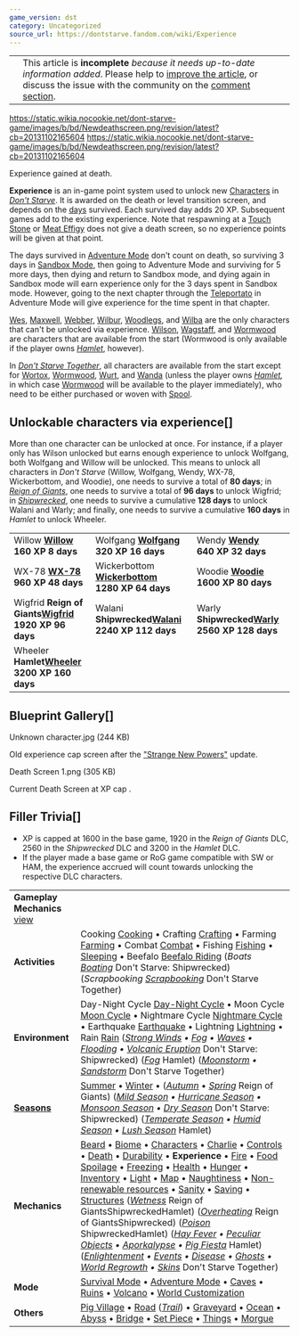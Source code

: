 ```yaml
---
game_version: dst
category: Uncategorized
source_url: https://dontstarve.fandom.com/wiki/Experience
---
```


|  |  |
| --- | --- |
|  | This article is **incomplete** *because it needs up-to-date information added*. Please help to [improve the article](https://dontstarve.fandom.com/wiki/Experience?action=edit), or discuss the issue with the community on the [comment section](#WikiaArticleComments). |

 https://static.wikia.nocookie.net/dont-starve-game/images/b/bd/Newdeathscreen.png/revision/latest?cb=20131102165604 https://static.wikia.nocookie.net/dont-starve-game/images/b/bd/Newdeathscreen.png/revision/latest?cb=20131102165604 

Experience gained at death.

 

**Experience** is an in-game point system used to unlock new [Characters](/wiki/Characters "Characters") in *[Don't Starve](/wiki/Don%27t_Starve "Don't Starve")*. It is awarded on the death or level transition screen, and depends on the [days](/wiki/Day "Day") survived. Each survived day adds 20 XP. Subsequent games add to the existing experience. Note that respawning at a [Touch Stone](/wiki/Touch_Stone "Touch Stone") or [Meat Effigy](/wiki/Meat_Effigy "Meat Effigy") does not give a death screen, so no experience points will be given at that point.

The days survived in [Adventure Mode](/wiki/Adventure_Mode "Adventure Mode") don't count on death, so surviving 3 days in [Sandbox Mode](/wiki/Sandbox_Mode "Sandbox Mode"), then going to Adventure Mode and surviving for 5 more days, then dying and return to Sandbox mode, and dying again in Sandbox mode will earn experience only for the 3 days spent in Sandbox mode. However, going to the next chapter through the [Teleportato](/wiki/Teleportato "Teleportato") in Adventure Mode will give experience for the time spent in that chapter.

[Wes](/wiki/Wes "Wes"), [Maxwell](/wiki/Maxwell_(character) "Maxwell (character)"), [Webber](/wiki/Webber "Webber"), [Wilbur](/wiki/Wilbur "Wilbur"), [Woodlegs](/wiki/Woodlegs "Woodlegs"), and [Wilba](/wiki/Wilba "Wilba") are the only characters that can't be unlocked via experience. [Wilson](/wiki/Wilson "Wilson"), [Wagstaff](/wiki/Wagstaff "Wagstaff"), and [Wormwood](/wiki/Wormwood "Wormwood") are characters that are available from the start (Wormwood is only available if the player owns *[Hamlet](/wiki/Hamlet "Hamlet")*, however).

In *[Don't Starve Together](/wiki/Don%27t_Starve_Together "Don't Starve Together")*, all characters are available from the start except for [Wortox](/wiki/Wortox "Wortox"), [Wormwood](/wiki/Wormwood "Wormwood"), [Wurt](/wiki/Wurt "Wurt"), and [Wanda](/wiki/Wanda "Wanda") (unless the player owns *[Hamlet](/wiki/Hamlet "Hamlet"),* in which case [Wormwood](/wiki/Wormwood "Wormwood") will be available to the player immediately), who need to be either purchased or woven with [Spool](/wiki/Spools "Spools").

## Unlockable characters via experience[]

More than one character can be unlocked at once. For instance, if a player only has Wilson unlocked but earns enough experience to unlock Wolfgang, both Wolfgang and Willow will be unlocked. This means to unlock all characters in *Don't Starve* (Willow, Wolfgang, Wendy, WX-78, Wickerbottom, and Woodie), one needs to survive a total of **80 days**; in *[Reign of Giants](/wiki/Reign_of_Giants "Reign of Giants")*, one needs to survive a total of **96 days** to unlock Wigfrid; in *[Shipwrecked](/wiki/Shipwrecked "Shipwrecked")*, one needs to survive a cumulative **128 days** to unlock Walani and Warly; and finally, one needs to survive a cumulative **160 days** in *Hamlet* to unlock Wheeler.

|  |  |  |
| --- | --- | --- |
| Willow  **[Willow](/wiki/Willow "Willow") 160 XP 8 days** | Wolfgang  **[Wolfgang](/wiki/Wolfgang "Wolfgang") 320 XP 16 days** | Wendy  **[Wendy](/wiki/Wendy "Wendy") 640 XP 32 days** |
| WX-78  **[WX-78](/wiki/WX-78 "WX-78") 960 XP 48 days** | Wickerbottom  **[Wickerbottom](/wiki/Wickerbottom "Wickerbottom") 1280 XP 64 days** | Woodie  **[Woodie](/wiki/Woodie "Woodie") 1600 XP 80 days** |
| Wigfrid  **Reign of Giants[Wigfrid](/wiki/Wigfrid "Wigfrid")  1920 XP 96 days** | Walani  **Shipwrecked[Walani](/wiki/Walani "Walani")  2240 XP 112 days** | Warly  **Shipwrecked[Warly](/wiki/Warly "Warly")  2560 XP 128 days** |
| Wheeler  **Hamlet[Wheeler](/wiki/Wheeler "Wheeler") 3200 XP 160 days** |

## Blueprint Gallery[]

Unknown character.jpg (244 KB)

Old experience cap screen after the ["Strange New Powers"](/wiki/New_Features#July_2.2C_2013_-_Strange_New_Powers "New Features") update.

Death Screen 1.png (305 KB)

Current Death Screen at XP cap .

## Filler Trivia[]

* XP is capped at 1600 in the base game, 1920 in the *Reign of Giants* DLC, 2560 in the *Shipwrecked* DLC and 3200 in the *Hamlet* DLC.
* If the player made a base game or RoG game compatible with SW or HAM, the experience accrued will count towards unlocking the respective DLC characters.

|  |  |
| --- | --- |
| **Gameplay Mechanics** [view](/wiki/Template:Gameplay "Template:Gameplay") | |
| **Activities** | Cooking [Cooking](/wiki/Cooking "Cooking") • Crafting [Crafting](/wiki/Crafting "Crafting") • Farming [Farming](/wiki/Farming "Farming") • Combat [Combat](/wiki/Combat "Combat") • Fishing [Fishing](/wiki/Fishing "Fishing") • [Sleeping](/wiki/Sleeping "Sleeping") • Beefalo [Beefalo Riding](/wiki/Beefalo "Beefalo")  (*Boats [Boating](/wiki/Boats "Boats")* Don't Starve: Shipwrecked) (*Scrapbooking [Scrapbooking](/wiki/Scrapbooking "Scrapbooking")* Don't Starve Together) |
| **Environment** | Day-Night Cycle [Day-Night Cycle](/wiki/Day-Night_Cycle "Day-Night Cycle") • Moon Cycle [Moon Cycle](/wiki/Moon_Cycle "Moon Cycle") • Nightmare Cycle [Nightmare Cycle](/wiki/Nightmare_Cycle "Nightmare Cycle") • Earthquake [Earthquake](/wiki/Earthquake "Earthquake") • Lightning [Lightning](/wiki/Lightning "Lightning") • Rain [Rain](/wiki/Rain "Rain")  (*[Strong Winds](/wiki/Strong_Winds "Strong Winds") • [Fog](/wiki/Fog "Fog") • [Waves](/wiki/Waves "Waves") • [Flooding](/wiki/Flooding "Flooding") • [Volcanic Eruption](/wiki/Volcano/Object#Eruptions "Volcano/Object")* Don't Starve: Shipwrecked) (*[Fog](/wiki/Fog#Hamlet "Fog")* Hamlet) (*[Moonstorm](/wiki/Moonstorm "Moonstorm") • [Sandstorm](/wiki/Sandstorm "Sandstorm")* Don't Starve Together) |
| **[Seasons](/wiki/Seasons "Seasons")** | [Summer](/wiki/Seasons/Summer "Seasons/Summer") • [Winter](/wiki/Seasons/Winter "Seasons/Winter") • (*[Autumn](/wiki/Seasons/Autumn "Seasons/Autumn")* • *[Spring](/wiki/Seasons/Spring "Seasons/Spring")* Reign of Giants)  (*[Mild Season](/wiki/Seasons/Mild "Seasons/Mild") • [Hurricane Season](/wiki/Seasons/Hurricane "Seasons/Hurricane") • [Monsoon Season](/wiki/Seasons/Monsoon "Seasons/Monsoon") • [Dry Season](/wiki/Seasons/Dry "Seasons/Dry")* Don't Starve: Shipwrecked) (*[Temperate Season](/wiki/Seasons/Temperate "Seasons/Temperate") • [Humid Season](/wiki/Seasons/Humid "Seasons/Humid") • [Lush Season](/wiki/Seasons/Lush "Seasons/Lush")* Hamlet) |
| **Mechanics** | [Beard](/wiki/Beard "Beard") • [Biome](/wiki/Biome "Biome") • [Characters](/wiki/Characters "Characters") • [Charlie](/wiki/Charlie_(Night_Monster) "Charlie (Night Monster)") • [Controls](/wiki/Controls "Controls") • [Death](/wiki/Death "Death") • [Durability](/wiki/Durability "Durability") • **Experience** • [Fire](/wiki/Fire "Fire") • [Food Spoilage](/wiki/Food#Food_Spoilage "Food") • [Freezing](/wiki/Freezing "Freezing") • [Health](/wiki/Health "Health") • [Hunger](/wiki/Hunger "Hunger") • [Inventory](/wiki/Inventory "Inventory") • [Light](/wiki/Light "Light") • [Map](/wiki/Map "Map") • [Naughtiness](/wiki/Krampus#Naughtiness "Krampus") • [Non-renewable resources](/wiki/Non-renewable_resources "Non-renewable resources") • [Sanity](/wiki/Sanity "Sanity") • [Saving](/wiki/Saving "Saving") • [Structures](/wiki/Structures "Structures")  (*[Wetness](/wiki/Wetness "Wetness")* Reign of GiantsShipwreckedHamlet) (*[Overheating](/wiki/Overheating "Overheating")* Reign of GiantsShipwrecked) (*[Poison](/wiki/Poison "Poison")* ShipwreckedHamlet) (*[Hay Fever](/wiki/Hay_Fever "Hay Fever") • [Peculiar Objects](/wiki/Peculiar_Objects "Peculiar Objects") • [Aporkalypse](/wiki/Aporkalypse "Aporkalypse") • [Pig Fiesta](/wiki/Pig_Fiesta "Pig Fiesta")* Hamlet) (*[Enlightenment](/wiki/Enlightenment "Enlightenment") • [Events](/wiki/Category:Events "Category:Events") • [Disease](/wiki/Disease "Disease") • [Ghosts](/wiki/Ghost_Characters "Ghost Characters") • [World Regrowth](/wiki/Regrowth "Regrowth") • [Skins](/wiki/Skins "Skins")* Don't Starve Together) |
| **Mode** | [Survival Mode](/wiki/Survival_Mode "Survival Mode") • [Adventure Mode](/wiki/Adventure_Mode "Adventure Mode") • [Caves](/wiki/Caves "Caves") • [Ruins](/wiki/Ruins "Ruins") • [Volcano](/wiki/Volcano "Volcano") • [World Customization](/wiki/World_Customization "World Customization") |
| **Others** | [Pig Village](/wiki/Pig_Village "Pig Village") • [Road](/wiki/Road "Road") (*[Trail](/wiki/Trail "Trail")*) • [Graveyard](/wiki/Graveyard "Graveyard") • [Ocean](/wiki/Ocean "Ocean") • [Abyss](/wiki/Abyss "Abyss") • [Bridge](/wiki/Bridge "Bridge") • [Set Piece](/wiki/Set_Piece "Set Piece") • [Things](/wiki/Things "Things") • [Morgue](/wiki/Morgue "Morgue") |